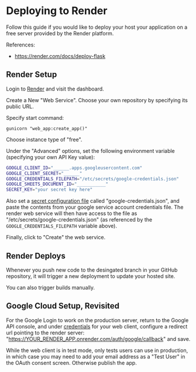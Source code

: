 # Deploying to Render

Follow this guide if you would like to deploy your host your application on a free server provided by the Render platform.

References:
  + https://render.com/docs/deploy-flask

## Render Setup

Login to [Render](https://dashboard.render.com) and visit the dashboard.

Create a New "Web Service". Choose your own repository by specifying its public URL.

Specify start command:

```
gunicorn "web_app:create_app()"
```

Choose instance type of "free".

Under the "Advanced" options, set the following environment variable (specifying your own API Key value):


```sh
GOOGLE_CLIENT_ID="______.apps.googleusercontent.com"
GOOGLE_CLIENT_SECRET="______"
GOOGLE_CREDENTIALS_FILEPATH="/etc/secrets/google-credentials.json"
GOOGLE_SHEETS_DOCUMENT_ID="___________"
SECRET_KEY="your secret key here"
```

Also set a [secret configuration file](https://community.render.com/t/using-google-application-credentials-json/6885) called "google-credentials.json", and paste the contents from your google service account credentials file. The render web service will then have access to the file as "/etc/secrets/google-credentials.json" (as referenced by the `GOOGLE_CREDENTIALS_FILEPATH` variable above).



Finally, click to "Create" the web service.


## Render Deploys

Whenever you push new code to the desingated branch in your GitHub repository, it will trigger a new deployment to update your hosted site.

You can also trigger builds manually.



## Google Cloud Setup, Revisited

For the Google Login to work on the production server, return to the Google API console, and under [credentials](https://console.cloud.google.com/apis/credentials/) for your web client, configure a redirect url pointing to the render server: "https://YOUR_RENDER_APP.onrender.com/auth/google/callback" and save.

While the web client is in test mode, only tests users can use in production, in which case you may need to add your email address as a "Test User" in the OAuth consent screen. Otherwise publish the app.
